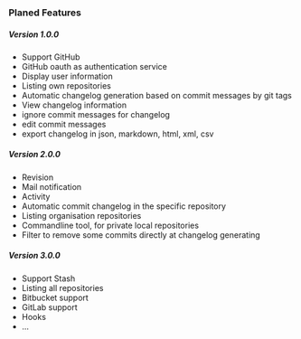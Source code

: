 ### Planed Features

##### Version 1.0.0
- Support GitHub
- GitHub oauth as authentication service
- Display user information
- Listing own repositories
- Automatic changelog generation based on commit messages by git tags
- View changelog information
- ignore commit messages for changelog
- edit commit messages
- export changelog in json, markdown, html, xml, csv

##### Version 2.0.0
- Revision
- Mail notification
- Activity
- Automatic commit changelog in the specific repository
- Listing organisation repositories
- Commandline tool, for private local repositories
- Filter to remove some commits directly at changelog generating


##### Version 3.0.0
- Support Stash
- Listing all repositories
- Bitbucket support
- GitLab support
- Hooks
- ...